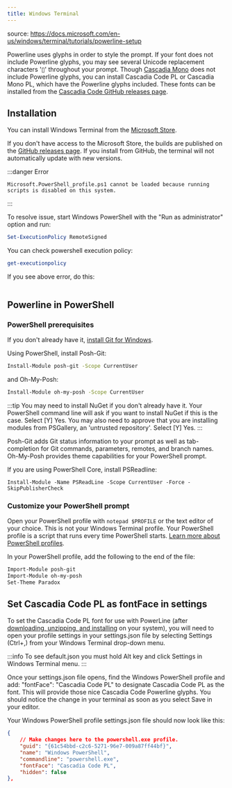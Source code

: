 ```yaml
---
title: Windows Terminal
---
```

source: https://docs.microsoft.com/en-us/windows/terminal/tutorials/powerline-setup

Powerline uses glyphs in order to style the prompt. If your font does not include Powerline glyphs, you may see several Unicode replacement characters '▯' throughout your prompt. Though [Cascadia Mono](https://docs.microsoft.com/en-us/windows/terminal/cascadia-code) does not include Powerline glyphs, you can install Cascadia Code PL or Cascadia Mono PL, which have the Powerline glyphs included. These fonts can be installed from the [Cascadia Code GitHub releases page](https://github.com/microsoft/cascadia-code/releases).


## Installation

You can install Windows Terminal from the [Microsoft Store](https://aka.ms/terminal).

If you don't have access to the Microsoft Store, the builds are published on the [GitHub releases page](https://github.com/microsoft/terminal/releases). If you install from GitHub, the terminal will not automatically update with new versions.

:::danger Error
```
Microsoft.PowerShell_profile.ps1 cannot be loaded because running 
scripts is disabled on this system.
```
:::

To resolve issue, start Windows PowerShell with the "Run as administrator" option and run: 

```powershell title="PowerShell"
Set-ExecutionPolicy RemoteSigned  
```
 

You can check powershell execution policy: 
```powershell  title="PowerShell"
get-executionpolicy 
```
If you see above error, do this:

```powershell 

```

## Powerline in PowerShell
### PowerShell prerequisites

If you don't already have it, [install Git for Windows](https://git-scm.com/downloads).

Using PowerShell, install Posh-Git:

```sh title="PowerShell"
Install-Module posh-git -Scope CurrentUser
```

and Oh-My-Posh:


```sh title="PowerShell"
Install-Module oh-my-posh -Scope CurrentUser
```

:::tip
You may need to install NuGet if you don't already have it. Your PowerShell command line will ask if you want to install NuGet if this is the case. Select [Y] Yes. You may also need to approve that you are installing modules from PSGallery, an 'untrusted repository'. Select [Y] Yes.
:::

Posh-Git adds Git status information to your prompt as well as tab-completion for Git commands, parameters, remotes, and branch names. Oh-My-Posh provides theme capabilities for your PowerShell prompt.

If you are using PowerShell Core, install PSReadline:

```shell title="PowerShell"
Install-Module -Name PSReadLine -Scope CurrentUser -Force -SkipPublisherCheck
```
### Customize your PowerShell prompt

Open your PowerShell profile with `notepad $PROFILE` or the text editor of your choice. This is not your Windows Terminal profile. Your PowerShell profile is a script that runs every time PowerShell starts. [Learn more about PowerShell profiles](https://docs.microsoft.com/en-us/powershell/module/microsoft.powershell.core/about/about_profiles).

In your PowerShell profile, add the following to the end of the file:

```ps title="PowerShell"
Import-Module posh-git
Import-Module oh-my-posh
Set-Theme Paradox
```

## Set Cascadia Code PL as fontFace in settings

To set the Cascadia Code PL font for use with PowerLine (after [downloading, unzipping, and installing](new-windows-setup#installing-fonts) on your system), you will need to open your profile settings in your settings.json file by selecting Settings (Ctrl+,) from your Windows Terminal drop-down menu.

:::info
To see default.json you must hold Alt key and click Settings in Windows Terminal menu. 
:::

Once your settings.json file opens, find the Windows PowerShell profile and add: "fontFace": "Cascadia Code PL" to designate Cascadia Code PL as the font. This will provide those nice Cascadia Code Powerline glyphs. You should notice the change in your terminal as soon as you select Save in your editor.

Your Windows PowerShell profile settings.json file should now look like this:

```json title="JSON"
{
    // Make changes here to the powershell.exe profile.
    "guid": "{61c54bbd-c2c6-5271-96e7-009a87ff44bf}",
    "name": "Windows PowerShell",
    "commandline": "powershell.exe",
    "fontFace": "Cascadia Code PL",
    "hidden": false
},
```


